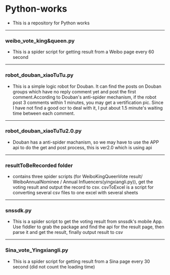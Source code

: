 # Python-works
* This is a repository for Python works
---
### weibo_vote_king&queen.py  
* This is a spider script for getting result from a Weibo page every 60 second
---
### robot_douban_xiaoTuTu.py  
  * This is a simple logic robot for Douban. It can find the posts on Douban groups which have no reply comment yet and post the first comment.According to Douban's anti-spider mechanism, if the robot post 3 comments within 1 minutes, you may get a vertification pic. Since I have not find a good ocr to deal with it, I put about 1.5 minute's waiting time between each comment.
---
### robot_douban_xiaoTuTu2.0.py   
* Douban has a anti-spider machanism, so we may have to use the APP api to do the get and post process, this is ver2.0 which is using api
---
### resultToBeRecorded folder   
* contains three spider scripts (for WeiboKingQueenVote result/ WeiboAnnualNominee / Annual Influencers(yingxiangli.py)), get the voting result and output the record to csv. csvToExcel is a script for converting several csv files to one excel with several sheets
---
### snssdk.py   
  * This is a spider script to get the voting result from snssdk's mobile App. Use fiddler to grab the package and find the api for the result page, then parse it and get the result, finally output result to csv
---
### Sina_vote_Yingxiangli.py  
* This is a spider script for getting result from a Sina page every 30 second (did not count the loading time)

